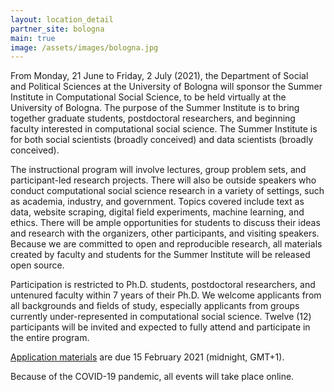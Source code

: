```yaml
---
layout: location_detail
partner_site: bologna
main: true
image: /assets/images/bologna.jpg
---
```


From Monday, 21 June to Friday, 2 July (2021), the Department of Social and Political Sciences at the University of Bologna will sponsor the Summer Institute in Computational Social Science, to be held virtually at the University of Bologna. The purpose of the Summer Institute is to bring together graduate students, postdoctoral researchers, and beginning faculty interested in computational social science. The Summer Institute is for both social scientists (broadly conceived) and data scientists (broadly conceived).

The instructional program will involve lectures, group problem sets, and participant-led research projects. There will also be outside speakers who conduct computational social science research in a variety of settings, such as academia, industry, and government. Topics covered include text as data, website scraping, digital field experiments, machine learning, and ethics. There will be ample opportunities for students to discuss their ideas and research with the organizers, other participants, and visiting speakers. Because we are committed to open and reproducible research, all materials created by faculty and students for the Summer Institute will be released open source.

Participation is restricted to Ph.D. students, postdoctoral researchers, and untenured faculty within 7 years of their Ph.D. We welcome applicants from all backgrounds and fields of study, especially applicants from groups currently under-represented in computational social science. Twelve (12) participants will be invited and expected to fully attend and participate in the entire program.

[Application materials](https://compsocialscience.github.io/summer-institute/2021/bologna/apply) are due 15 February 2021 (midnight, GMT+1).

Because of the COVID-19 pandemic, all events will take place online.
